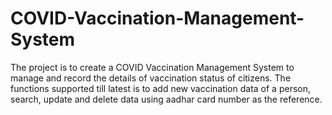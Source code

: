 # COVID-Vaccination-Management-System
The project is to create a COVID Vaccination Management System to manage and record the details of vaccination status of citizens. The functions supported till latest is to add new vaccination data of a person, search, update and delete data using aadhar card number as the reference.
